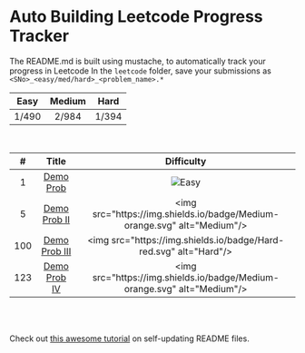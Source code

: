 # Auto Building Leetcode Progress Tracker

The README.md is built using mustache, to automatically track your progress in Leetcode
In the `leetcode` folder, save your submissions as `<SNo>_<easy/med/hard>_<problem_name>.*`

<center>

|Easy| Medium |Hard| 
|:---:|:---:|:---:|
| 1/490 | 2/984 | 1/394 |

</center>
</br>

<center>

|#| Title |Difficulty| 
|:---:|:---:|:---:|
1 |[Demo Prob](https:&#x2F;&#x2F;leetcode.com&#x2F;problems&#x2F;demo-prob&#x2F;) |![Easy](https:&#x2F;&#x2F;img.shields.io&#x2F;badge&#x2F;Easy-green.svg)|
5 |[Demo Prob II](https:&#x2F;&#x2F;leetcode.com&#x2F;problems&#x2F;demo-prob-ii&#x2F;) |&lt;img src&#x3D;&quot;https:&#x2F;&#x2F;img.shields.io&#x2F;badge&#x2F;Medium-orange.svg&quot; alt&#x3D;&quot;Medium&quot;&#x2F;&gt;|
100 |[Demo Prob III](https:&#x2F;&#x2F;leetcode.com&#x2F;problems&#x2F;demo-prob-iii&#x2F;) |&lt;img src&#x3D;&quot;https:&#x2F;&#x2F;img.shields.io&#x2F;badge&#x2F;Hard-red.svg&quot; alt&#x3D;&quot;Hard&quot;&#x2F;&gt;|
123 |[Demo Prob IV](https:&#x2F;&#x2F;leetcode.com&#x2F;problems&#x2F;demo-prob-iv&#x2F;) |&lt;img src&#x3D;&quot;https:&#x2F;&#x2F;img.shields.io&#x2F;badge&#x2F;Medium-orange.svg&quot; alt&#x3D;&quot;Medium&quot;&#x2F;&gt;|

</center>
</br></br>

Check out [this awesome tutorial](https://medium.com/swlh/how-to-create-a-self-updating-readme-md-for-your-github-profile-f8b05744ca91) on self-updating README files.